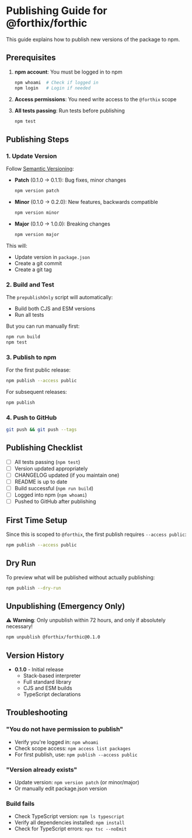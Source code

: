# Publishing Guide for @forthix/forthic

This guide explains how to publish new versions of the package to npm.

## Prerequisites

1. **npm account**: You must be logged in to npm
   ```bash
   npm whoami  # Check if logged in
   npm login   # Login if needed
   ```

2. **Access permissions**: You need write access to the `@forthix` scope

3. **All tests passing**: Run tests before publishing
   ```bash
   npm test
   ```

## Publishing Steps

### 1. Update Version

Follow [Semantic Versioning](https://semver.org/):

- **Patch** (0.1.0 → 0.1.1): Bug fixes, minor changes
  ```bash
  npm version patch
  ```

- **Minor** (0.1.0 → 0.2.0): New features, backwards compatible
  ```bash
  npm version minor
  ```

- **Major** (0.1.0 → 1.0.0): Breaking changes
  ```bash
  npm version major
  ```

This will:
- Update version in `package.json`
- Create a git commit
- Create a git tag

### 2. Build and Test

The `prepublishOnly` script will automatically:
- Build both CJS and ESM versions
- Run all tests

But you can run manually first:
```bash
npm run build
npm test
```

### 3. Publish to npm

For the first public release:
```bash
npm publish --access public
```

For subsequent releases:
```bash
npm publish
```

### 4. Push to GitHub

```bash
git push && git push --tags
```

## Publishing Checklist

- [ ] All tests passing (`npm test`)
- [ ] Version updated appropriately
- [ ] CHANGELOG updated (if you maintain one)
- [ ] README is up to date
- [ ] Build successful (`npm run build`)
- [ ] Logged into npm (`npm whoami`)
- [ ] Pushed to GitHub after publishing

## First Time Setup

Since this is scoped to `@forthix`, the first publish requires `--access public`:

```bash
npm publish --access public
```

## Dry Run

To preview what will be published without actually publishing:

```bash
npm publish --dry-run
```

## Unpublishing (Emergency Only)

⚠️ **Warning**: Only unpublish within 72 hours, and only if absolutely necessary!

```bash
npm unpublish @forthix/forthic@0.1.0
```

## Version History

- **0.1.0** - Initial release
  - Stack-based interpreter
  - Full standard library
  - CJS and ESM builds
  - TypeScript declarations

## Troubleshooting

### "You do not have permission to publish"
- Verify you're logged in: `npm whoami`
- Check scope access: `npm access list packages`
- For first publish, use: `npm publish --access public`

### "Version already exists"
- Update version: `npm version patch` (or minor/major)
- Or manually edit package.json version

### Build fails
- Check TypeScript version: `npm ls typescript`
- Verify all dependencies installed: `npm install`
- Check for TypeScript errors: `npx tsc --noEmit`
